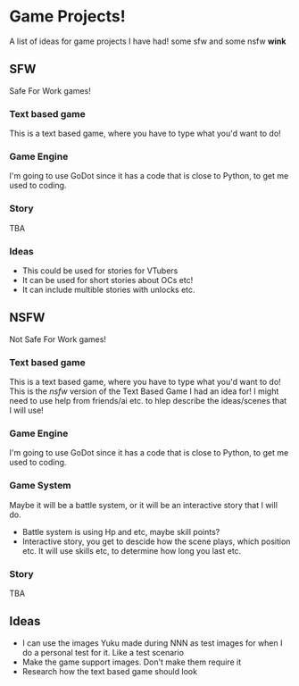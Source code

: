 # Game Projects!

A list of ideas for game projects I have had! some sfw and some nsfw **wink**

## SFW

Safe For Work games!

### Text based game

This is a text based game, where you have to type what you'd want to do!

### Game Engine

I'm going to use GoDot since it has a code that is close to Python, to get me used to coding.

### Story

TBA

### Ideas

* This could be used for stories for VTubers
* It can be used for short stories about OCs etc!
* It can include multible stories with unlocks etc.

## NSFW

Not Safe For Work games!

### Text based game

This is a text based game, where you have to type what you'd want to do!
This is the *nsfw* version of the Text Based Game I had an idea for! I might need to use help from friends/ai etc. to hlep describe the ideas/scenes that I will use!

### Game Engine

I'm going to use GoDot since it has a code that is close to Python, to get me used to coding.

### Game System

Maybe it will be a battle system, or it will be an interactive story that I will do. 

* Battle system is using Hp and etc, maybe skill points?
* Interactive story, you get to descide how the scene plays, which position etc. It will use skills etc, to determine how long you last etc.

### Story

TBA

## Ideas

* I can use the images Yuku made during NNN as test images for when I do a personal test for it. Like a test scenario
* Make the game support images. Don't make them require it
* Research how the text based game should look